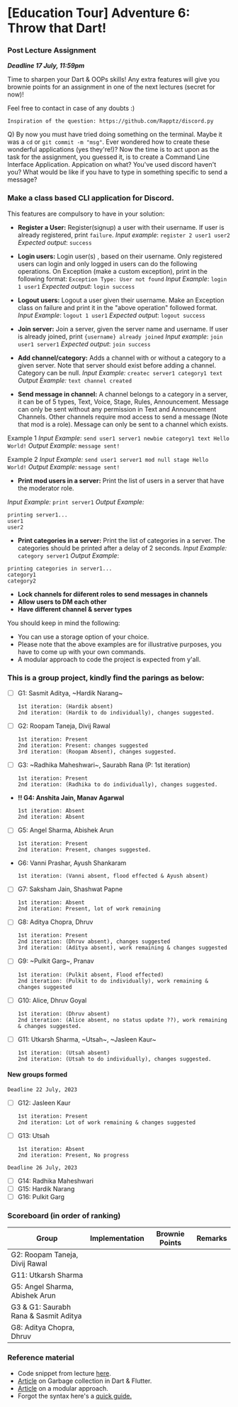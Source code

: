 # [Education Tour] Adventure 6: Throw that Dart!

### Post Lecture Assignment
**_Deadline 17 July, 11:59pm_**

Time to sharpen your Dart & OOPs skills! Any extra features will give you brownie points for an assignment in one of the next lectures (secret for now)!

Feel free to contact in case of any doubts :)

`Inspiration of the question: https://github.com/Rapptz/discord.py`

Q) By now you must have tried doing something on the terminal. Maybe it was a `cd` or `git commit -m "msg"`. Ever wondered how to create these wonderful applications (yes they're!)? Now the time is to act upon as the task for the assignment, you guessed it, is to create a Command Line Interface Application. Appication on what? You've used discord haven't you? What would be like if you have to type in something specific to send a message?

### Make a class based CLI application for Discord. 

This features are compulsory to have in your solution:

- **Register a User:**
Register(signup) a user with their username. If user is already registered, print `failure`.
_Input example_: `register 2 user1 user2`
_Expected output_: `success`

- **Login users:**
Login user(s) , based on their username. Only registered users can login and only logged in users can do the following operations. On Exception (make a custom exception), print in the following format:
`Exception Type: User not found`
_Input Example_: `login 1 user1`
_Expected output_: `login success`

- **Logout users:** 
Logout a user given their username. Make an Exception class on failure and print it in the "above operation" followed format.
_Input Example_: `logout 1 user1`
_Expected output_: `logout success`

- **Join server:**
Join a server, given the server name and username. If user is already joined, print `{username} already joined`
_Input example_: `join user1 server1`
_Expected output_: `join success`

-  **Add channel/category:**
Adds a channel with or without a category to a given server. Note that server should exist before adding a channel. Category can be null.
_Input Example:_ `createc server1 category1 text`
_Output Example:_ `text channel created`

- **Send message in channel:**
A channel belongs to a category in a server, it can be of 5 types, Text, Voice, Stage, Rules, Announcement. Message can only be sent without any permission in Text and Announcement Channels. Other channels require mod access to send a message (Note that mod is a role). Message can only be sent to a channel which exists. 

Example 1
_Input Example_: `send user1 server1 newbie category1 text Hello World!`
_Output Example:_ `message sent!`

Example 2
_Input Example:_ `send user1 server1 mod null stage Hello World!`
_Output Example:_ `message sent!`

- **Print mod users in a server:**
Print the list of users in a server that have the moderator role.

_Input Example:_ `print server1`
_Output Example:_ 
```
printing server1...
user1
user2
```
- **Print categories in a server:**
Print the list of categories in a server. The categories should be printed after a delay of 2 seconds.
_Input Example:_ `category server1`
_Output Example_:
```
printing categories in server1...
category1
category2
```

- **Lock channels for diiferent roles to send messages in channels**
- **Allow users to DM each other**
- **Have different channel & server types**

You should keep in mind the following:
- You can use a storage option of your choice. 
- Please note that the above examples are for illustrative purposes, you have to come up with your own commands.
- A modular approach to code the project is expected from y'all.  

### This is a group project, kindly find the parings as below:  

- [ ] G1: Sasmit Aditya, ~Hardik Narang~ 
      
      1st iteration: (Hardik absent)
      2nd iteration: (Hardik to do individually), changes suggested.
      

- [ ] G2: Roopam Taneja, Divij Rawal  
      
      1st iteration: Present  
      2nd iteration: Present: changes suggested  
      3rd iteration: (Roopam Absent), changes suggested.
      
- [ ] G3: ~Radhika Maheshwari~, Saurabh Rana (P: 1st iteration)  

      1st iteration: Present  
      2nd iteration: (Radhika to do individually), changes suggested.

- **!! G4: Anshita Jain, Manav Agarwal**
      
      1st iteration: Absent  
      2nd iteration: Absent

- [ ] G5: Angel Sharma, Abishek Arun 
      
      1st iteration: Present
      2nd iteration: Present, changes suggested.
      
- G6: Vanni Prashar, Ayush Shankaram 
      
      1st iteration: (Vanni absent, flood effected & Ayush absent)  
      
- [ ] G7: Saksham Jain, Shashwat Papne 
      
      1st iteration: Absent
      2nd iteration: Present, lot of work remaining
      
- [ ] G8: Aditya Chopra, Dhruv 
      
      1st iteration: Present
      2nd iteration: (Dhruv absent), changes suggested
      3rd iteration: (Aditya absent), work remaining & changes suggested
      
- [ ] G9: ~Pulkit Garg~, Pranav 
      
      1st iteration: (Pulkit absent, Flood effected)
      2nd iteration: (Pulkit to do individually), work remaining & changes suggested
      
- [ ] G10: Alice, Dhruv Goyal 
      
      1st iteration: (Dhruv absent)
      2nd iteration: (Alice absent, no status update ??), work remaining & changes suggested.
      
- [ ] G11: Utkarsh Sharma, ~Utsah~, ~Jasleen Kaur~ 
      
      1st iteration: (Utsah absent)
      2nd iteration: (Utsah to do individually), changes suggested.

#### New groups formed

`Deadline 22 July, 2023`
- [ ] G12: Jasleen Kaur  
      
      1st iteration: Present
      2nd iteration: Lot of work remaining & changes suggested
      
- [ ] G13: Utsah

      1st iteration: Absent
      2nd iteration: Present, No progress

`Deadline 26 July, 2023`
- [ ] G14: Radhika Maheshwari
- [ ] G15: Hardik Narang
- [ ] G16: Pulkit Garg

### Scoreboard (in order of ranking)
| Group | Implementation | Brownie Points | Remarks |
--- | --- | ---| --- |
|G2: Roopam Taneja, Divij Rawal |  |  |  |
|G11: Utkarsh Sharma |  |  |  |
|G5: Angel Sharma, Abishek Arun |  |  |  |
|G3 & G1: Saurabh Rana & Sasmit Aditya | |  |  |  |
|G8: Aditya Chopra, Dhruv |  |  |  |

### Reference material
- Code snippet from lecture [here](https://gist.github.com/just-ary27/215b5a387ceef8e8d69273821f827c17).
- [Article](https://medium.com/flutter/flutter-dont-fear-the-garbage-collector-d69b3ff1ca30) on Garbage collection in Dart & Flutter.
- [Article](https://medium.com/flutter-community/mastering-flutter-modularization-in-several-ways-f5bced19101a) on a modular approach.
- Forgot the syntax here's a [quick guide.](https://dart.dev/guides/language/language-tour)